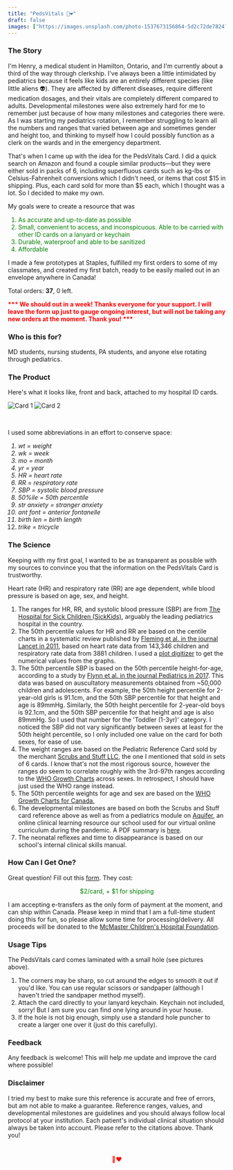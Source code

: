 ```yaml
---
title: "PedsVitals 🧸❤️"
draft: false
images: ["https://images.unsplash.com/photo-1537673156864-5d2c72de7824?ixlib=rb-1.2.1&ixid=eyJhcHBfaWQiOjEyMDd9&auto=format&fit=crop&w=1355&q=80"]
---
```



### The Story
I'm Henry, a medical student in Hamilton, Ontario, and I'm currently about a third of the way through clerkship. I've always been a little intimidated by pediatrics because it feels like kids are an entirely different species (like little aliens 👽). They are affected by different diseases, require different medication dosages, and their vitals are completely different compared to adults. Developmental milestones were also extremely hard for me to remember just because of how many milestones and categories there were. As I was starting my pediatrics rotation, I remember struggling to learn all the numbers and ranges that varied between age and sometimes gender and height too, and thinking to myself how I could possibly function as a clerk on the wards and in the emergency department. 

That's when I came up with the idea for the PedsVitals Card. I did a quick search on Amazon and found a couple similar products—but they were either sold in packs of 6, including superfluous cards such as kg-lbs or Celsius-Fahrenheit conversions which I didn't need, or items that cost $15 in shipping. Plus, each card sold for more than $5 each, which I thought was a lot. So I decided to make my own.

My goals were to create a resource that was 

<div style="color:green;"> 

1. As accurate and up-to-date as possible
2. Small, convenient to access, and inconspicuous. Able to be carried with other ID cards on a lanyard or keychain
3. Durable, waterproof and able to be sanitized
4. Affordable

</div>

I made a few prototypes at Staples, fulfilled my first orders to some of my classmates, and created my first batch, ready to be easily mailed out in an envelope anywhere in Canada! 

Total orders: <strong>37</strong>, 0 left. 

<div style="color:red;"> 
	<strong>
*** We should out in a week! Thanks everyone for your support. I will leave the form up just to gauge ongoing interest, but will not be taking any new orders at the moment. Thank you! ***
</strong>
</div>

### Who is this for?

MD students, nursing students, PA students, and anyone else rotating through pediatrics.


### The Product

Here's what it looks like, front and back, attached to my hospital ID cards.

![Card 1](/img/card1.JPG)
![Card 2](/img/card2.JPG)

<br>

I used some abbreviations in an effort to conserve space:
<i>
1. wt = weight
2. wk = week
3. mo = month
4. yr = year
5. HR = heart rate
6. RR = respiratory rate
7. SBP = systolic blood pressure
8. 50%ile = 50th percentile
9. str anxiety = stranger anxiety
10. ant font = anterior fontanelle
11. birth len = birth length
12. trike = tricycle</i>


### The Science

Keeping with my first goal, I wanted to be as transparent as possible with my sources to convince you that the information on the PedsVitals Card is trustworthy. 

Heart rate (HR) and respiratory rate (RR) are age dependent, while blood pressure is based on age, sex, and height.

1. The ranges for HR, RR, and systolic blood pressure (SBP) are from [The Hospital for Sick Children (SickKids)](http://www.sickkids.ca/Nursing/Education-and-learning/Nursing-Student-Orientation/module-two-clinical-care/vitals/index.html), arguably the leading pediatrics hospital in the country.
2. The 50th percentile values for HR and RR are based on the centile charts in a systematic review published by [Fleming et al. in the journal Lancet in 2011](https://www.thelancet.com/journals/lancet/article/PIIS0140-6736(10)62226-X/fulltext), based on heart rate data from 143,346 children and respiratory rate data from 3881 children. I used a [plot digitizer](https://automeris.io/WebPlotDigitizer/) to get the numerical values from the graphs. 
3. The 50th percentile SBP is based on the 50th percentile height-for-age, according to a study by [Flynn et al. in the journal Pediatrics in 2017](https://pediatrics.aappublications.org/content/140/3/e20171904). This data was based on auscultatory measurements obtained from ~50,000 children and adolescents. For example, the 50th height percentile for 2-year-old girls is 91.1cm, and the 50th SBP percentile for that height and age is 89mmHg. Similarly, the 50th height percentile for 2-year-old boys is 92.1cm, and the 50th SBP percentile for that height and age is also 89mmHg. So I used that number for the 'Toddler (1-3yr)' category. I noticed the SBP did not vary significantly between sexes at least for the 50th height percentile, so I only included one value on the card for both sexes, for ease of use.
4. The weight ranges are based on the Pediatric Reference Card sold by the merchant [Scrubs and Stuff LLC](https://www.amazon.ca/Mini-Pediatric-Vertical-Badge-Cards/dp/B00JGBR8CW/ref=sr_1_9?dchild=1&keywords=pediatric+vitals&qid=1593978782&sr=8-9), the one I mentioned that sold in sets of 6 cards. I know that's not the most rigorous source, however the ranges do seem to correlate roughly with the 3rd-97th ranges according to the [WHO Growth Charts](https://www.dietitians.ca/Advocacy/Interprofessional-Collaborations-(1)/WHO-Growth-Charts/WHO-Growth-Charts-Set-2) across sexes. In retrospect, I should have just used the WHO range instead.
5. The 50th percentile weights for age and sex are based on the [WHO Growth Charts for Canada.](https://www.dietitians.ca/Advocacy/Interprofessional-Collaborations-(1)/WHO-Growth-Charts/WHO-Growth-Charts-Set-2)
6. The developmental milestones are based on both the Scrubs and Stuff card reference above as well as from a pediatrics module on [Aquifer](https://aquifer.org/), an online clinical learning resource our school used for our virtual online curriculum during the pandemic. A PDF summary is [here](/img/aquiferpdf.pdf). 
7. The neonatal reflexes and time to disappearance is based on our school's internal clinical skills manual. 

### How Can I Get One?

Great question! Fill out this [form](https://forms.gle/6mMzMqFHV6vNnGFf6). They cost: <div style="color:green; text-align: center;">  $2/card, + $1 for shipping</div> 

I am accepting e-transfers as the only form of payment at the moment, and can ship within Canada. Please keep in mind that I am a full-time student doing this for fun, so please allow some time for processing/delivery. All proceeds will be donated to the [McMaster Children's Hospital Foundation](https://hamiltonhealth.ca/mchf-main/).

### Usage Tips

The PedsVitals card comes laminated with a small hole (see pictures above).

1. The corners may be sharp, so cut around the edges to smooth it out if you'd like. You can use regular scissors or sandpaper (although I haven't tried the sandpaper method myself).
2. Attach the card directly to your lanyard keychain. Keychain not included, sorry! But I am sure you can find one lying around in your house. 
3. If the hole is not big enough, simply use a standard hole puncher to create a larger one over it (just do this carefully).

### Feedback

Any feedback is welcome! This will help me update and improve the card where possible!

### Disclaimer

I tried my best to make sure this reference is accurate and free of errors, but am not able to make a guarantee. Reference ranges, values, and developmental milestones are guidelines and you should always follow local protocol at your institution. Each patient's individual clinical situation should always be taken into account. Please refer to the citations above. Thank you!

<div style="color:red; text-align: center; padding: 5%;"> 🧸❤️ </div>







